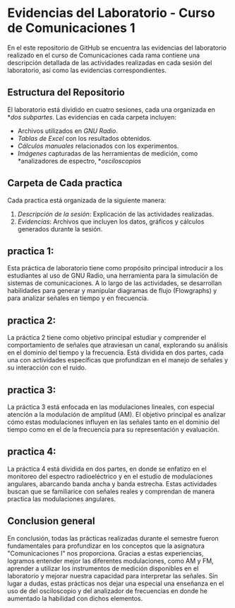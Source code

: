 # Evidencias del Laboratorio - Curso de Comunicaciones 1 
En el este repositorio de GitHub se encuentra las evidencias del  laboratorio realizado en el curso de Comunicaciones cada rama contiene una descripción detallada de las actividades realizadas en cada sesión del laboratorio, así como las evidencias correspondientes.

## Estructura del Repositorio

El laboratorio está dividido en cuatro sesiones, cada una organizada en **dos subpartes*. Las evidencias en cada carpeta incluyen:

- Archivos utilizados en *GNU Radio*.
- *Tablas de Excel* con los resultados obtenidos.
- *Cálculos manuales* relacionados con los experimentos.
- *Imágenes* capturadas de las herramientas de medición, como *analizadores de espectro, **osciloscopios*
## Carpeta de Cada practica
Cada practica está organizada de la siguiente manera:
1. *Descripción de la sesión*: Explicación de las actividades realizadas.
2. *Evidencias*: Archivos que incluyen los datos, gráficos y cálculos generados durante la sesión.

## practica 1:

Esta práctica de laboratorio tiene como propósito principal introducir a los estudiantes al uso de GNU Radio, una herramienta para la simulación de sistemas de comunicaciones. A lo largo de las actividades, se desarrollan habilidades para generar y manipular diagramas de flujo (Flowgraphs) y para analizar señales en tiempo y en frecuencia.

## practica 2:

La práctica 2 tiene como objetivo principal estudiar y comprender el comportamiento de señales que atraviesan un canal, explorando su análisis en el dominio del tiempo y la frecuencia. Está dividida en dos partes, cada una con actividades específicas que profundizan en el manejo de señales y su interacción con el ruido.

## practica 3:
La práctica 3 está enfocada en las modulaciones lineales, con especial atención a la modulación de amplitud (AM). El objetivo principal es analizar cómo estas modulaciones influyen en las señales tanto en el dominio del tiempo como en el de la frecuencia para su representación y evaluación.


## practica 4:
La práctica 4 está dividida en dos partes, en donde se enfatizo en el monitoreo del espectro radioeléctrico y en el estudio de modulaciones angulares, abarcando banda ancha y banda estrecha. Estas actividades buscan que se familiarice con señales reales y comprendan de manera practica las modulaciones angulares.

## Conclusion general

En conclusión, todas las prácticas realizadas durante el semestre fueron fundamentales para profundizar en los conceptos que la asignatura "Comunicaciones I" nos proporciona. Gracias a estas experiencias, logramos entender mejor las diferentes modulaciones, como AM y FM, aprender a utilizar los instrumentos de medición disponibles en el laboratorio y mejorar nuestra capacidad para interpretar las señales. Sin lugar a dudas, estas prácticas nos dejar una especial una enseñanza en el uso de del osciloscopio y del analizador de frecuencias en donde he aumentado la habilidad con dichos elementos.
